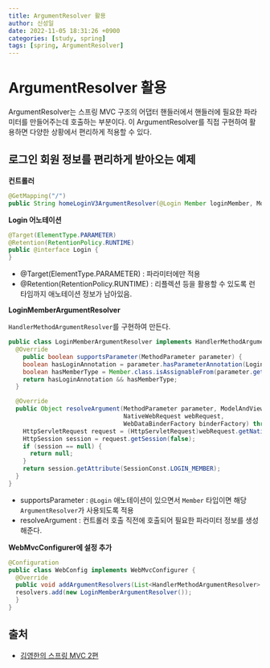 ```yaml
---
title: ArgumentResolver 활용
author: 신성일
date: 2022-11-05 18:31:26 +0900
categories: [study, spring]
tags: [spring, ArgumentResolver]
---
```


# ArgumentResolver 활용

ArgumentResolver는 스프링 MVC 구조의 어댑터 핸들러에서 핸들러에 필요한 파라미터를 만들어주는데 호출하는 부분이다. 이 ArgumentResolver를 직접 구현하여 활용하면 다양한 상황에서 편리하게 적용할 수 있다.

## 로그인 회원 정보를 편리하게 받아오는 예제

**컨트롤러**

```java
@GetMapping("/")
public String homeLoginV3ArgumentResolver(@Login Member loginMember, Model model)
```

**Login 어노테이션**

```java
@Target(ElementType.PARAMETER)
@Retention(RetentionPolicy.RUNTIME)
public @interface Login {
}
```

-  @Target(ElementType.PARAMETER) : 파라미터에만 적용
-  @Retention(RetentionPolicy.RUNTIME) : 리플렉션 등을 활용할 수 있도록 런타임까지 애노테이션 정보가 남아있음.

**LoginMemberArgumentResolver**

`HandlerMethodArgumentResolver`를 구현하여 만든다.

```java
public class LoginMemberArgumentResolver implements HandlerMethodArgumentResolver {
  @Override
	public boolean supportsParameter(MethodParameter parameter) {
    boolean hasLoginAnnotation = parameter.hasParameterAnnotation(Login.class);
    boolean hasMemberType = Member.class.isAssignableFrom(parameter.getParameterType());
    return hasLoginAnnotation && hasMemberType;
  }

  @Override
  public Object resolveArgument(MethodParameter parameter, ModelAndViewContainer mavContainer,
                                NativeWebRequest webRequest,
                                WebDataBinderFactory binderFactory) throws Exception {
    HttpServletRequest request = (HttpServletRequest)webRequest.getNativeRequest();
    HttpSession session = request.getSession(false);
    if (session == null) {
      return null;
    }
    return session.getAttribute(SessionConst.LOGIN_MEMBER);
  }
}
```

-  supportsParameter : `@Login` 애노테이션이 있으면서 `Member` 타입이면 해당 `ArgumentResolver`가 사용되도록 적용
-  resolveArgument : 컨트롤러 호출 직전에 호출되어 필요한 파라미터 정보를 생성해준다.

**WebMvcConfigurer에 설정 추가**

```java
@Configuration
public class WebConfig implements WebMvcConfigurer {
  @Override
  public void addArgumentResolvers(List<HandlerMethodArgumentResolver> resolvers) {
  resolvers.add(new LoginMemberArgumentResolver());
  }
}
```

## 출처

-  [김영한의 스프링 MVC 2편](https://www.inflearn.com/course/%EC%8A%A4%ED%94%84%EB%A7%81-mvc-2/dashboard)
